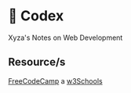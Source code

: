 # 📓 Codex

Xyza's Notes on Web Development

## Resource/s

[FreeCodeCamp](https://www.freecodecamp.org/learn)
a
[w3Schools](https://www.w3schools.com)
